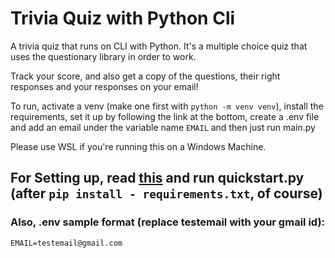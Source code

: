 # Trivia Quiz with Python Cli

A trivia quiz that runs on CLI with Python. It's a multiple choice quiz that uses the questionary library in order to work.

Track your score, and also get a copy of the questions, their right responses and your responses on your email!

To run, activate a venv (make one first with ``python -m venv venv``), install the requirements, set it up by following the link at the bottom, create a .env file and add an email under the variable name ``EMAIL`` and then just run main.py

Please use WSL if you're running this on a Windows Machine. 

## For Setting up, read [this](https://developers.google.com/gmail/api/quickstart/python) and run quickstart.py (after ``pip install - requirements.txt``, of course)

### Also, .env sample format (replace testemail with your gmail id):
```
EMAIL=testemail@gmail.com
```